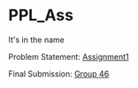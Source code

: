 # PPL_Ass
It's in the name

Problem Statement: [Assignment1](https://github.com/aditsawant/PPL_Assignment_1/blob/master/assignment%201.pdf)

Final Submission: [Group 46](https://github.com/aditsawant/PPL_Assignment_1/tree/master/Group_46)
